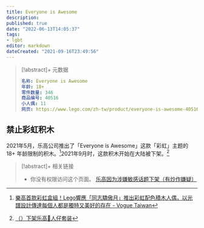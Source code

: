 ```yaml
---
title: Everyone is Awesome
description:
published: true
date: "2022-06-13T14:05:37"
tags:
- lgbt
editor: markdown
dateCreated: "2021-09-16T23:49:56"
---
```


> [!abstract]+ 元数据
>
> ```yaml
> 名称: Everyone is Awesome
> 年龄: 18+
> 零件数量: 346
> 商品编号: 40516
> 小人偶: 11
> 网页: https://www.lego.com/zh-tw/product/everyone-is-awesome-40516
> ```

## 禁止彩虹积木

2021年5月，乐高公司推出了「Everyone is Awesome」这款「彩虹」主题的 18+ 年龄限制的积木。[^lgbtq]2021年9月时，这款积木开始在大陆被下架。[^247094324]

[^lgbtq]: [樂高首款彩虹盒組！Lego響應「同志驕傲月」推出彩虹配色積木人偶，以光譜設計傳達每個人都是獨特又美好的存在 - Vogue Taiwan](https://web.archive.org/web/20210916151729/https://www.vogue.com.tw/lifestyle/article/lego-lgbtq-everyone-is-awesome)

[^247094324]: [（）下架乐高🌈人仔套装](https://web.archive.org/web/20210916154405/https://www.douban.com/group/topic/247094324/)

> [!abstract]+ 相关链接
>
> +   你没有权限访问这个页面。 [乐高因为涉嫌敏感话题下架（有炒作嫌疑）](https://wap.douban.com/group/topic/247075658)
